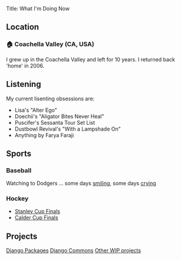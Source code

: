 Title: What I'm Doing Now

## Location

### 🏠 Coachella Valley (CA, USA)

I grew up in the Coachella Valley and left for 10 years. I returned back 'home' in 2006.

## Listening

My current lisenting obsessions are:

- Lisa's "Alter Ego"
- Doechii's "Aligator Bites Never Heal"
- Puscifer's Sessanta Tour Set List
- Dustbowl Revival's "With a Lampshade On"
- Anything by Farya Faraji

## Sports

### Baseball

Watching to Dodgers ... some days [smiling](https://www.espn.com/mlb/game/_/gameId/401695777/yankees-dodgers), some days [crying](https://www.espn.com/mlb/game/_/gameId/401695910/dodgers-padres)

### Hockey

- [Stanley Cup Finals](https://www.nhl.com/news/2025-stanley-cup-final-schedule-television-results)
- [Calder Cup Finals](https://theahl.com/stats/playoffs/88)

## Projects

[Django Packages](https://djangopackages.org/)
[Django Commons](https://django-commons.org/)
[Other WIP projects](https://github.com/ryancheley?tab=repositories&q=&type=source)